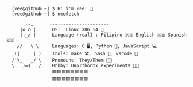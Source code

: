 
   
   
<pre>
  <code>
  [vee@github ~] $ Hi i'm vee! 👋
  [vee@github ~] $ neofetch
    
      .--.      ----------------------
     |o_o |      OS:  Linux X86_64 🐧
     |:_/ |      Language (real) : Filipino 🇵🇭 English 🇬🇧 Spanish 🇪🇸
    //   \ \     Languages: C 🖥️, Python 🐍, JavaScript 💻
   (|     | )    Tools: make 🛠️, bash 🐚, vscode 🔨
  /'\_   _/`\    Pronouns: They/Them 🏳️‍⚧️
  \___)=(___/    Hobby: Unorthodox experiments 🔬✨
                 🟥🟪🟦🟪🟥🟪🟦🟪
                 🟥🟪🟦🟪🟥🟪🟦🟪
  </code>
</pre>
